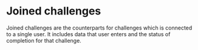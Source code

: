 # Joined challenges

Joined challenges are the counterparts for challenges which is connected to a single user. It includes data that user enters and the status of completion for that challenge.

